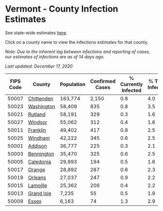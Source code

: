 # Vermont - County Infection Estimates

See state-wide estimates [here](/infections/us-vt).

Click on a county name to view the infections estimates for that county.

*Note: Due to the inherent lag between infections and reporting of cases, our estimates of infections are as of 14 days ago.*

*Last updated: December 17, 2020*

|   FIPS Code |                   County |   Population |   Confirmed Cases |   % Currently Infected |   % Total Infected |
|-------------|--------------------------|--------------|-------------------|------------------------|--------------------|
|       50007 | [Chittenden](chittenden) |      163,774 |             2,150 |                    0.8 |                4.0 |
|       50023 | [Washington](washington) |       58,409 |               835 |                    0.8 |                3.5 |
|       50021 |       [Rutland](rutland) |       58,191 |               329 |                    0.3 |                1.6 |
|       50027 |       [Windsor](windsor) |       55,062 |               312 |                    0.4 |                1.6 |
|       50011 |     [Franklin](franklin) |       49,402 |               417 |                    0.8 |                2.5 |
|       50025 |       [Windham](windham) |       42,222 |               345 |                    0.6 |                2.5 |
|       50001 |       [Addison](addison) |       36,777 |               225 |                    0.3 |                2.1 |
|       50003 | [Bennington](bennington) |       35,470 |               325 |                    0.6 |                2.5 |
|       50005 |   [Caledonia](caledonia) |       29,993 |               194 |                    0.5 |                1.6 |
|       50017 |         [Orange](orange) |       28,892 |               287 |                    0.6 |                2.3 |
|       50019 |       [Orleans](orleans) |       27,037 |               247 |                    0.9 |                2.2 |
|       50015 |     [Lamoille](lamoille) |       25,362 |               206 |                    0.4 |                2.2 |
|       50013 | [Grand Isle](grand-isle) |        7,235 |                55 |                    0.5 |                1.9 |
|       50009 |           [Essex](essex) |        6,163 |                74 |                    1.3 |                2.9 |